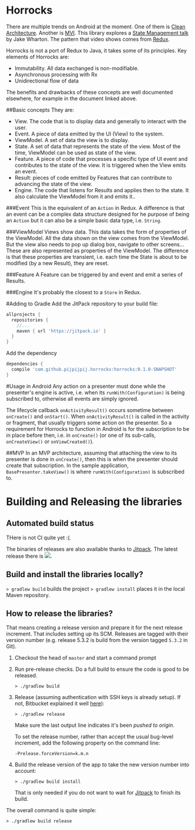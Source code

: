 # Horrocks
There are multiple trends on Android at the moment. One of them is 
[Clean Architecture](https://8thlight.com/blog/uncle-bob/2012/08/13/the-clean-architecture.html). Another is 
[MVI](http://hannesdorfmann.com/android/model-view-intent). This library explores 
a [State Management talk](http://jakewharton.com/the-state-of-managing-state-with-rxjava/) by Jake Wharton. The pattern that video shows 
comes from [Redux](https://redux.js.org/).

Horrocks is not a port of Redux to Java, it takes some of its principles.
Key elements of Horrocks are:
- Immutability. All data exchanged is non-modifiable.
- Asynchronous processing with Rx
- Unidirectional flow of data
 
The benefits and drawbacks of these concepts are well documented elsewhere, for example in the document linked above.

##Basic concepts
They are:
- View. The code that is to display data and generally to interact with the user.
- Event. A piece of data emitted by the UI (View) to the system.
- ViewModel. A set of data the view is to display.
- State. A set of data that represents the state of the view. Most of the time, ViewModel can be used as state of the view.
- Feature. A piece of code that processes a specific type of UI event and contributes to the state of the view. It is triggered when the 
View emits an event. 
- Result: pieces of code emitted by Features that can contribute to advancing the state of the view.
- Engine. The code that listens for Results and applies then to the state. It also calculate the ViewModel from it and emits it..

###Event
This is the equivalent of an `Action` in Redux. A difference is that an event can be a complex data structure designed for he purpose of 
being an `Action` but it can also be a simple basic data type, i.e. `String`.

###ViewModel
Views show data. This data takes the form of properties of the ViewModel. All the data shown on the view comes from the ViewModel. 
But the view also needs to pop up dialog box, navigate to other screens... These are also represented as properties of the 
ViewModel. The difference is that these properties are transient, i.e. each time the State is about to be modified (by a new Result), 
they are reset.

###Feature
A Feature can be triggered by and event and emit a series of Results.

###Engine
It's probably the closest to a `Store` in Redux.

#Adding to Gradle
Add the JitPack repository to your build file:
```groovy
allprojects {
  repositories {
    //...
    maven { url 'https://jitpack.io' }
  }
}
```
Add the dependency
```groovy
dependencies {
  compile 'com.github.pijpijpij.horrocks:horrocks:0.1.0-SNAPSHOT'
}
```

#Usage in Android
Any action on a presenter must done while the presenter's engine is active, i.e. when its `runWith(Configuration)` is being subscribed 
to, otherwise all events are simply ignored.

The lifecycle callback `onActivityResult()` occurs sometime between `onCreate()` and `onStart()`. When `onActivityResult()` is called in 
the activity or fragment, that usually triggers some action on the presenter. So a requirement for Horrocks to function in Android is for 
the subscription to be in place before then, i.e. in `onCreate()` (or one of its sub-calls, `onCreateView()` or `onViewCreated()`).

##MVP
In an MVP architecture, assuming that attaching the view to its presenter is done in `onCreate()`, then this is when the presenter should 
create that subscription. In the sample application, `BasePresenter.takeView()` is where `runWith(Configuration)` is subscribed to.

# Building and Releasing the libraries

## Automated build status
THere is not CI quite yet :(.

The binaries of releases are also available thanks to [Jitpack](https://jitpack.io). The latest release there is 
[![](https://jitpack.io/v/org.github.pijpijpij/horrocks.svg)](https://jitpack.io/#org.github.pijpijpij/horrocks).

## Build and install the libraries locally?

`> gradlew build` builds the project
`> gradlew install` places it in the local Maven repository.

## How to release the libraries?

That means creating a release version and prepare it for the next release increment. That includes setting up its SCM.
Releases are tagged with their version number (e.g. release 5.3.2 is build from the version tagged `5.3.2` in Git).

1. Checkout the head of `master` and start a command prompt
1. Run pre-release checks. Do a full build to ensure the code is good to be released.

    `> ./gradlew build`

1. Release (assuming authentication with SSH keys is already setup). If not, Bitbucket explained it well 
[here](https://confluence.atlassian.com/x/YwV9E)):

    `> ./gradlew release`

    Make sure the last output line indicates it's been *pushed to origin*.

    To set the release number, rather than accept the usual bug-level increment, add the following property on the 
    command line:

    `-Prelease.forceVersion=k.m.n`

1. Build the release version of the app to take the new version number into account:

    `> ./gradlew build install`
    
    That is only needed if you do not want to wait for [Jitpack](https://jitpack.io/#org.github.pijpijpij/horrocks/) to finish its 
    build.


The overall command is quite simple:

    > ./gradlew build release

